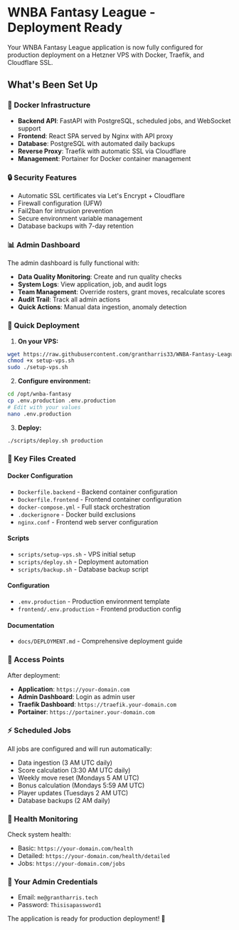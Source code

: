 # WNBA Fantasy League - Deployment Ready

Your WNBA Fantasy League application is now fully configured for production deployment on a Hetzner VPS with Docker, Traefik, and Cloudflare SSL.

## What's Been Set Up

### 🐳 Docker Infrastructure
- **Backend API**: FastAPI with PostgreSQL, scheduled jobs, and WebSocket support
- **Frontend**: React SPA served by Nginx with API proxy
- **Database**: PostgreSQL with automated daily backups
- **Reverse Proxy**: Traefik with automatic SSL via Cloudflare
- **Management**: Portainer for Docker container management

### 🔒 Security Features
- Automatic SSL certificates via Let's Encrypt + Cloudflare
- Firewall configuration (UFW)
- Fail2ban for intrusion prevention
- Secure environment variable management
- Database backups with 7-day retention

### 📊 Admin Dashboard
The admin dashboard is fully functional with:
- **Data Quality Monitoring**: Create and run quality checks
- **System Logs**: View application, job, and audit logs
- **Team Management**: Override rosters, grant moves, recalculate scores
- **Audit Trail**: Track all admin actions
- **Quick Actions**: Manual data ingestion, anomaly detection

### 🚀 Quick Deployment

1. **On your VPS:**
```bash
wget https://raw.githubusercontent.com/grantharris33/WNBA-Fantasy-League-2/main/scripts/setup-vps.sh
chmod +x setup-vps.sh
sudo ./setup-vps.sh
```

2. **Configure environment:**
```bash
cd /opt/wnba-fantasy
cp .env.production .env.production
# Edit with your values
nano .env.production
```

3. **Deploy:**
```bash
./scripts/deploy.sh production
```

### 📁 Key Files Created

#### Docker Configuration
- `Dockerfile.backend` - Backend container configuration
- `Dockerfile.frontend` - Frontend container configuration  
- `docker-compose.yml` - Full stack orchestration
- `.dockerignore` - Docker build exclusions
- `nginx.conf` - Frontend web server configuration

#### Scripts
- `scripts/setup-vps.sh` - VPS initial setup
- `scripts/deploy.sh` - Deployment automation
- `scripts/backup.sh` - Database backup script

#### Configuration
- `.env.production` - Production environment template
- `frontend/.env.production` - Frontend production config

#### Documentation
- `docs/DEPLOYMENT.md` - Comprehensive deployment guide

### 🔗 Access Points

After deployment:
- **Application**: `https://your-domain.com`
- **Admin Dashboard**: Login as admin user
- **Traefik Dashboard**: `https://traefik.your-domain.com`
- **Portainer**: `https://portainer.your-domain.com`

### ⚡ Scheduled Jobs

All jobs are configured and will run automatically:
- Data ingestion (3 AM UTC daily)
- Score calculation (3:30 AM UTC daily)
- Weekly move reset (Mondays 5 AM UTC)
- Bonus calculation (Mondays 5:59 AM UTC)
- Player updates (Tuesdays 2 AM UTC)
- Database backups (2 AM daily)

### 🏥 Health Monitoring

Check system health:
- Basic: `https://your-domain.com/health`
- Detailed: `https://your-domain.com/health/detailed`
- Jobs: `https://your-domain.com/jobs`

### 📝 Your Admin Credentials
- Email: `me@grantharris.tech`
- Password: `Thisisapassword1`

The application is ready for production deployment! 🎉